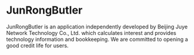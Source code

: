 # JunRongButler
JunRongButler is an application independently developed by Beijing Juye Network Technology Co., Ltd. which calculates interest and provides technology information and bookkeeping. We are committed to opening a good credit life for users.
